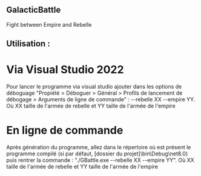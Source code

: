 ## GalacticBattle
Fight between Empire and Rebelle

## Utilisation :
# Via Visual Studio 2022
Pour lancer le programme via visual studio ajouter dans les options de déboguage "Propiété > Déboguer > Général > Profils de lancement de débogage > Arguments de ligne de commande" : --rebelle XX --empire YY.
Où XX taille de l'armée de rebelle et YY taille de l'armée de l'empire
# En ligne de commande
Après génération du programme, allez dans le répertoire où est présent le programme compilé (si par défaut, [dossier du projet]\bin\Debug\net8.0) puis rentrer la commande : "./GBattle.exe --rebelle XX --empire YY".
Où XX taille de l'armée de rebelle et YY taille de l'armée de l'empire
